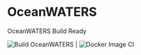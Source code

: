# OceanWATERS
OceanWATERS Build Ready


![Build OceanWATERS](https://github.com/Samahu/OceanWATERS/workflows/Build%20OceanWATERS/badge.svg?branch=master) |
![Docker Image CI](https://github.com/Samahu/OceanWATERS/workflows/Docker%20Image%20CI/badge.svg?branch=master)